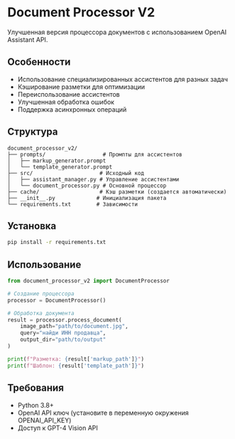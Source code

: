 # Document Processor V2

Улучшенная версия процессора документов с использованием OpenAI Assistant API.

## Особенности

- Использование специализированных ассистентов для разных задач
- Кэширование разметки для оптимизации
- Переиспользование ассистентов
- Улучшенная обработка ошибок
- Поддержка асинхронных операций

## Структура

```
document_processor_v2/
├── prompts/                  # Промпты для ассистентов
│   ├── markup_generator.prompt
│   └── template_generator.prompt
├── src/                     # Исходный код
│   ├── assistant_manager.py # Управление ассистентами
│   └── document_processor.py # Основной процессор
├── cache/                   # Кэш разметки (создается автоматически)
├── __init__.py             # Инициализация пакета
└── requirements.txt        # Зависимости
```

## Установка

```bash
pip install -r requirements.txt
```

## Использование

```python
from document_processor_v2 import DocumentProcessor

# Создание процессора
processor = DocumentProcessor()

# Обработка документа
result = processor.process_document(
    image_path="path/to/document.jpg",
    query="найди ИНН продавца",
    output_dir="path/to/output"
)

print(f"Разметка: {result['markup_path']}")
print(f"Шаблон: {result['template_path']}")
```

## Требования

- Python 3.8+
- OpenAI API ключ (установите в переменную окружения OPENAI_API_KEY)
- Доступ к GPT-4 Vision API

